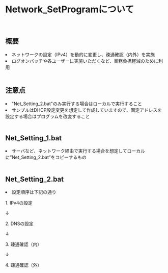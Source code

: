 # Network_SetProgramについて
<br>

## 概要
<li>ネットワークの設定（IPv4）を動的に変更し、疎通確認（内外）を実施
<li>ログオンバッチや各ユーザーに実施いただくなど、業務負担軽減のために利用
<br>
<br>

## 注意点
<li>"Net_Setting_2.bat"のみ実行する場合はローカルで実行すること
<li>サンプルはDHCP設定変更を想定して作成していますので、固定アドレスを設定する場合はプログラムを改変すること
 
<br>
<br>

## Net_Setting_1.bat
<li>サーバなど、ネットワーク経由で実行する場合を想定してローカルに”Net_Setting_2.bat”をコピーするもの
 
<br>
<br>

## Net_Setting_2.bat
<li>設定順序は下記の通り
<p>1. IPv4の設定
<p>↓
<p>2. DNSの設定
<p>↓
<p>3. 疎通確認（内）
<p>↓
<p>4. 疎通確認（外）
